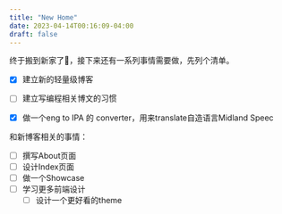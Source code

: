 ```yaml
---
title: "New Home"
date: 2023-04-14T00:16:09-04:00
draft: false
---
```


终于搬到新家了🎉，接下来还有一系列事情需要做，先列个清单。

- [x] 建立新的轻量级博客
- [ ] 建立写编程相关博文的习惯
- [x] 做一个eng to IPA 的 converter，用来translate自造语言Midland Speec



和新博客相关的事情：

- [ ] 撰写About页面
- [ ] 设计Index页面
- [ ] 做一个Showcase
- [ ] 学习更多前端设计
  - [ ] 设计一个更好看的theme
